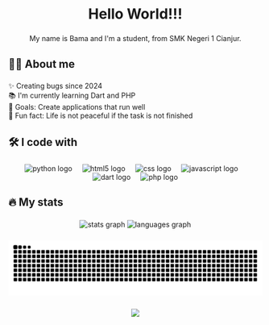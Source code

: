<h1 align="center">Hello World!!!</h1>

###

<p align="center">My name is Bama and I'm a student, from SMK Negeri 1 Cianjur.</p>

###

<h2 align="left">🧑‍💻 About me</h2>

###

<p align="left">✨ Creating bugs since 2024<br>📚 I'm currently learning Dart and PHP<br>🎯 Goals: Create applications that run well<br>🎲 Fun fact: Life is not peaceful if the task is not finished</p>

###

<h2 align="left">🛠️ I code with</h2>

###

<div align="center">
  <img src="https://cdn.jsdelivr.net/gh/devicons/devicon/icons/python/python-original.svg" height="40" alt="python logo"  />
  <img width="12" />
  <img src="https://cdn.jsdelivr.net/gh/devicons/devicon/icons/html5/html5-original.svg" height="40" alt="html5 logo"  />
  <img width="12" />
  <img src="https://cdn.jsdelivr.net/gh/devicons/devicon/icons/css3/css3-original.svg" height="40" alt="css logo"  />
  <img width="12" />
  <img src="https://cdn.jsdelivr.net/gh/devicons/devicon/icons/javascript/javascript-original.svg" height="40" alt="javascript logo"  />
  <img width="12" />
  <img src="https://cdn.jsdelivr.net/gh/devicons/devicon/icons/dart/dart-original.svg" height="40" alt="dart logo"  />
  <img width="12" />
  <img src="https://cdn.jsdelivr.net/gh/devicons/devicon/icons/php/php-original.svg" height="40" alt="php logo"  />
</div>

###

<h2 align="left">🔥 My stats</h2>

###

<div align="center">
  <img src="https://github-readme-stats.vercel.app/api?username=rukadevata&hide_title=false&hide_rank=false&show_icons=true&include_all_commits=true&count_private=true&disable_animations=false&theme=dracula&locale=en&hide_border=false&order=1" height="150" alt="stats graph"  />
  <img src="https://github-readme-stats.vercel.app/api/top-langs?username=rukadevata&locale=en&hide_title=false&layout=compact&card_width=320&langs_count=5&theme=dracula&hide_border=false&order=2" height="150" alt="languages graph"  />
</div>

###

<img src="https://raw.githubusercontent.com/rukadevata/rukadevata/output/snake.svg" alt="Snake animation" />

###

<div align="center">
  <img src="https://visitor-badge.laobi.icu/badge?page_id=rukadevata.rukadevata&"  />
</div>

###